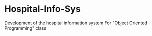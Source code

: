 # Hospital-Info-Sys
Development of the hospital information system For "Object Oriented Programming" class 
